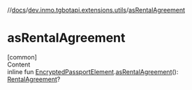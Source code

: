 //[docs](../../index.md)/[dev.inmo.tgbotapi.extensions.utils](index.md)/[asRentalAgreement](as-rental-agreement.md)



# asRentalAgreement  
[common]  
Content  
inline fun [EncryptedPassportElement](../dev.inmo.tgbotapi.types.passport.encrypted.abstracts/-encrypted-passport-element/index.md).[asRentalAgreement](as-rental-agreement.md)(): [RentalAgreement](../dev.inmo.tgbotapi.types.passport.encrypted/-rental-agreement/index.md)?  



